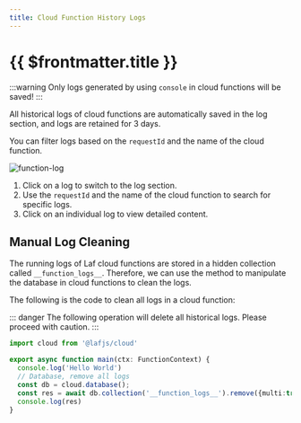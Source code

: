 ```yaml
---
title: Cloud Function History Logs
---
```


# {{ $frontmatter.title }}

:::warning
Only logs generated by using `console` in cloud functions will be saved!
:::

All historical logs of cloud functions are automatically saved in the log section, and logs are retained for 3 days.

You can filter logs based on the `requestId` and the name of the cloud function.

![function-log](/doc-images/function-log.png)

1. Click on a log to switch to the log section.
2. Use the `requestId` and the name of the cloud function to search for specific logs.
3. Click on an individual log to view detailed content.

## Manual Log Cleaning

The running logs of Laf cloud functions are stored in a hidden collection called `__function_logs__`. Therefore, we can use the method to manipulate the database in cloud functions to clean the logs.

The following is the code to clean all logs in a cloud function:

::: danger
The following operation will delete all historical logs. Please proceed with caution.
:::

```typescript
import cloud from '@lafjs/cloud'

export async function main(ctx: FunctionContext) {
  console.log('Hello World')
  // Database, remove all logs
  const db = cloud.database();
  const res = await db.collection('__function_logs__').remove({multi:true})
  console.log(res)
}
```
